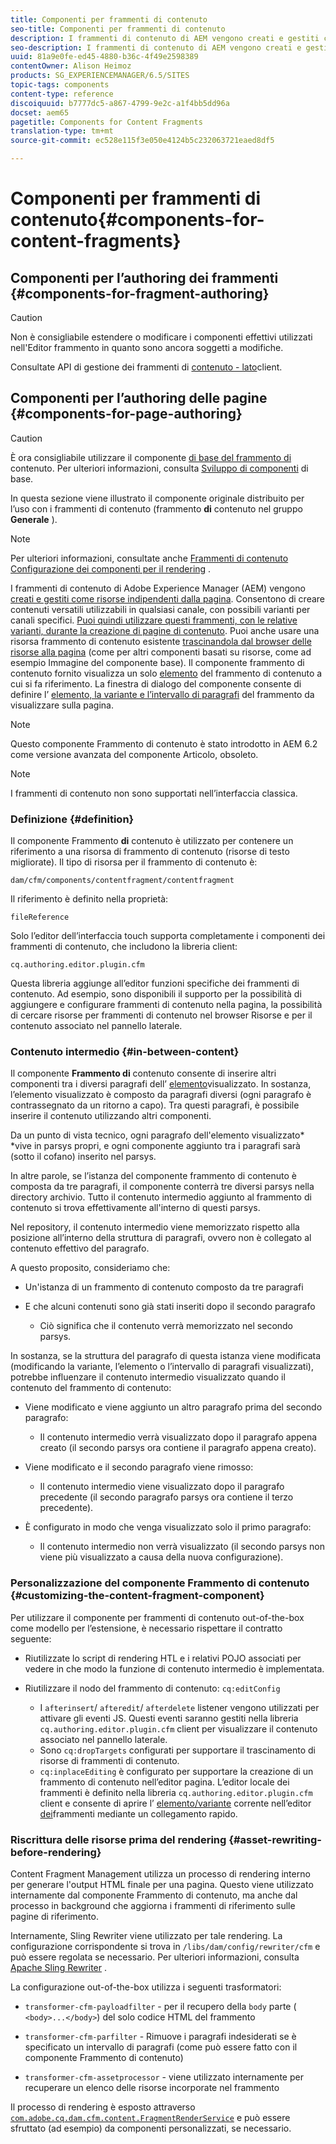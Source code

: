 ```yaml
---
title: Componenti per frammenti di contenuto
seo-title: Componenti per frammenti di contenuto
description: I frammenti di contenuto di AEM vengono creati e gestiti come risorse indipendenti dalle pagine
seo-description: I frammenti di contenuto di AEM vengono creati e gestiti come risorse indipendenti dalle pagine
uuid: 81a9e0fe-ed45-4880-b36c-4f49e2598389
contentOwner: Alison Heimoz
products: SG_EXPERIENCEMANAGER/6.5/SITES
topic-tags: components
content-type: reference
discoiquuid: b7777dc5-a867-4799-9e2c-a1f4bb5dd96a
docset: aem65
pagetitle: Components for Content Fragments
translation-type: tm+mt
source-git-commit: ec528e115f3e050e4124b5c232063721eaed8df5

---
```



# Componenti per frammenti di contenuto{#components-for-content-fragments}

## Componenti per l’authoring dei frammenti {#components-for-fragment-authoring}

>[!CAUTION]
>
>Non è consigliabile estendere o modificare i componenti effettivi utilizzati nell&#39;Editor frammento in quanto sono ancora soggetti a modifiche.

Consultate API di gestione dei frammenti di [contenuto - lato](/help/sites-developing/customizing-content-fragments.md#the-content-fragment-management-api-client-side)client.

## Componenti per l’authoring delle pagine {#components-for-page-authoring}

>[!CAUTION]
>
>È ora consigliabile utilizzare il componente [di base del frammento di](https://helpx.adobe.com/experience-manager/core-components/using/content-fragment-component.html) contenuto. Per ulteriori informazioni, consulta [Sviluppo di componenti](https://helpx.adobe.com/experience-manager/core-components/using/developing.html) di base.
>
>In questa sezione viene illustrato il componente originale distribuito per l’uso con i frammenti di contenuto (frammento **di** contenuto nel gruppo **Generale** ).

>[!NOTE]
>
>Per ulteriori informazioni, consultate anche [Frammenti di contenuto Configurazione dei componenti per il rendering](/help/sites-developing/content-fragments-config-components-rendering.md) .

I frammenti di contenuto di Adobe Experience Manager (AEM) vengono [creati e gestiti come risorse indipendenti dalla pagina](/help/assets/content-fragments.md). Consentono di creare contenuti versatili utilizzabili in qualsiasi canale, con possibili varianti per canali specifici. [Puoi quindi utilizzare questi frammenti, con le relative varianti, durante la creazione di pagine di contenuto](/help/sites-authoring/content-fragments.md). Puoi anche usare una risorsa frammento di contenuto esistente [trascinandola dal browser delle risorse alla pagina](/help/sites-authoring/content-fragments.md#adding-a-content-fragment-to-your-page) (come per altri componenti basati su risorse, come ad esempio Immagine del componente base). Il componente frammento di contenuto fornito visualizza un solo [elemento](/help/assets/content-fragments.md#constituent-parts-of-a-content-fragment) del frammento di contenuto a cui si fa riferimento. La finestra di dialogo del componente consente di definire l’ [elemento, la variante e l’intervallo di paragrafi](/help/assets/content-fragments.md#constituent-parts-of-a-content-fragment) del frammento da visualizzare sulla pagina.

>[!NOTE]
>
>Questo componente Frammento di contenuto è stato introdotto in AEM 6.2 come versione avanzata del componente Articolo, obsoleto.

>[!NOTE]
>
>I frammenti di contenuto non sono supportati nell’interfaccia classica.

### Definizione {#definition}

Il componente Frammento **di** contenuto è utilizzato per contenere un riferimento a una risorsa di frammento di contenuto (risorse di testo migliorate). Il tipo di risorsa per il frammento di contenuto è:

`dam/cfm/components/contentfragment/contentfragment`

Il riferimento è definito nella proprietà:

`fileReference`

Solo l’editor dell’interfaccia touch supporta completamente i componenti dei frammenti di contenuto, che includono la libreria client:

`cq.authoring.editor.plugin.cfm`

Questa libreria aggiunge all’editor funzioni specifiche dei frammenti di contenuto. Ad esempio, sono disponibili il supporto per la possibilità di aggiungere e configurare frammenti di contenuto nella pagina, la possibilità di cercare risorse per frammenti di contenuto nel browser Risorse e per il contenuto associato nel pannello laterale.

### Contenuto intermedio {#in-between-content}

Il componente **Frammento di** contenuto consente di inserire altri componenti tra i diversi paragrafi dell’ [elemento](/help/assets/content-fragments.md#constituent-parts-of-a-content-fragment)visualizzato. In sostanza, l’elemento visualizzato è composto da paragrafi diversi (ogni paragrafo è contrassegnato da un ritorno a capo). Tra questi paragrafi, è possibile inserire il contenuto utilizzando altri componenti.

Da un punto di vista tecnico, ogni paragrafo dell&#39;elemento visualizzato* *vive in parsys propri, e ogni componente aggiunto tra i paragrafi sarà (sotto il cofano) inserito nel parsys.

In altre parole, se l’istanza del componente frammento di contenuto è composta da tre paragrafi, il componente conterrà tre diversi parsys nella directory archivio. Tutto il contenuto intermedio aggiunto al frammento di contenuto si trova effettivamente all&#39;interno di questi parsys.

Nel repository, il contenuto intermedio viene memorizzato rispetto alla posizione all’interno della struttura di paragrafi, ovvero non è collegato al contenuto effettivo del paragrafo.

A questo proposito, consideriamo che:

* Un&#39;istanza di un frammento di contenuto composto da tre paragrafi
* E che alcuni contenuti sono già stati inseriti dopo il secondo paragrafo

   * Ciò significa che il contenuto verrà memorizzato nel secondo parsys.

In sostanza, se la struttura del paragrafo di questa istanza viene modificata (modificando la variante, l’elemento o l’intervallo di paragrafi visualizzati), potrebbe influenzare il contenuto intermedio visualizzato quando il contenuto del frammento di contenuto:

* Viene modificato e viene aggiunto un altro paragrafo prima del secondo paragrafo:

   * Il contenuto intermedio verrà visualizzato dopo il paragrafo appena creato (il secondo parsys ora contiene il paragrafo appena creato).

* Viene modificato e il secondo paragrafo viene rimosso:

   * Il contenuto intermedio viene visualizzato dopo il paragrafo precedente (il secondo paragrafo parsys ora contiene il terzo precedente).

* È configurato in modo che venga visualizzato solo il primo paragrafo:

   * Il contenuto intermedio non verrà visualizzato (il secondo parsys non viene più visualizzato a causa della nuova configurazione).

### Personalizzazione del componente Frammento di contenuto {#customizing-the-content-fragment-component}

Per utilizzare il componente per frammenti di contenuto out-of-the-box come modello per l’estensione, è necessario rispettare il contratto seguente:

* Riutilizzate lo script di rendering HTL e i relativi POJO associati per vedere in che modo la funzione di contenuto intermedio è implementata.
* Riutilizzare il nodo del frammento di contenuto: `cq:editConfig`

   * I `afterinsert`/ `afteredit`/ `afterdelete` listener vengono utilizzati per attivare gli eventi JS. Questi eventi saranno gestiti nella libreria `cq.authoring.editor.plugin.cfm` client per visualizzare il contenuto associato nel pannello laterale.
   * Sono `cq:dropTargets` configurati per supportare il trascinamento di risorse di frammenti di contenuto.
   * `cq:inplaceEditing` è configurato per supportare la creazione di un frammento di contenuto nell’editor pagina. L’editor locale dei frammenti è definito nella libreria `cq.authoring.editor.plugin.cfm` client e consente di aprire l’ [elemento/variante](/help/assets/content-fragments.md#constituent-parts-of-a-content-fragment) corrente nell’editor [dei](/help/assets/content-fragments-variations.md)frammenti mediante un collegamento rapido.

### Riscrittura delle risorse prima del rendering {#asset-rewriting-before-rendering}

Content Fragment Management utilizza un processo di rendering interno per generare l&#39;output HTML finale per una pagina. Questo viene utilizzato internamente dal componente Frammento di contenuto, ma anche dal processo in background che aggiorna i frammenti di riferimento sulle pagine di riferimento.

Internamente, Sling Rewriter viene utilizzato per tale rendering. La configurazione corrispondente si trova in `/libs/dam/config/rewriter/cfm` e può essere regolata se necessario. Per ulteriori informazioni, consulta [Apache Sling Rewriter](https://sling.apache.org/documentation/bundles/output-rewriting-pipelines-org-apache-sling-rewriter.html) .

La configurazione out-of-the-box utilizza i seguenti trasformatori:

* `transformer-cfm-payloadfilter` - per il recupero della `body` parte ( `<body>...</body>`) del solo codice HTML del frammento

* `transformer-cfm-parfilter` - Rimuove i paragrafi indesiderati se è specificato un intervallo di paragrafi (come può essere fatto con il componente Frammento di contenuto)
* `transformer-cfm-assetprocessor` - viene utilizzato internamente per recuperare un elenco delle risorse incorporate nel frammento

Il processo di rendering è esposto attraverso [`com.adobe.cq.dam.cfm.content.FragmentRenderService`](https://helpx.adobe.com/experience-manager/6-5/sites/developing/using/reference-materials/javadoc/com/adobe/cq/dam/cfm/ContentFragment.html) e può essere sfruttato (ad esempio) da componenti personalizzati, se necessario.
